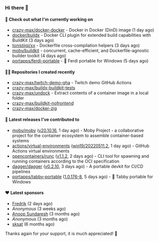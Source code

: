 ### Hi there 👋

#### 👷 Check out what I'm currently working on

- [crazy-max/docker-docker](https://github.com/crazy-max/docker-docker) - Docker in Docker (DinD) image (1 day ago)
- [docker/buildx](https://github.com/docker/buildx) - Docker CLI plugin for extended build capabilities with BuildKit (3 days ago)
- [tonistiigi/xx](https://github.com/tonistiigi/xx) - Dockerfile cross-compilation helpers (3 days ago)
- [moby/buildkit](https://github.com/moby/buildkit) - concurrent, cache-efficient, and Dockerfile-agnostic builder toolkit (4 days ago)
- [portapps/ferdi-portable](https://github.com/portapps/ferdi-portable) - 🚀 Ferdi portable for Windows (5 days ago)

#### 👨‍💻 Repositories I created recently

- [crazy-max/twitch-demo-gha](https://github.com/crazy-max/twitch-demo-gha) - Twitch demo GitHub Actions
- [crazy-max/buildx-buildkit-tests](https://github.com/crazy-max/buildx-buildkit-tests)
- [crazy-max/undock](https://github.com/crazy-max/undock) - Extract contents of a container image in a local folder
- [crazy-max/buildkit-nofrontend](https://github.com/crazy-max/buildkit-nofrontend)
- [crazy-max/docker-zig](https://github.com/crazy-max/docker-zig)

#### 🚀 Latest releases I've contributed to

- [moby/moby](https://github.com/moby/moby) ([v20.10.16](https://github.com/moby/moby/releases/tag/v20.10.16), 1 day ago) - Moby Project - a collaborative project for the container ecosystem to assemble container-based systems
- [actions/virtual-environments](https://github.com/actions/virtual-environments) ([win19/20220511.2](https://github.com/actions/virtual-environments/releases/tag/win19%2F20220511.2), 1 day ago) - GitHub Actions virtual environments
- [opencontainers/runc](https://github.com/opencontainers/runc) ([v1.1.2](https://github.com/opencontainers/runc/releases/tag/v1.1.2), 2 days ago) - CLI tool for spawning and running containers according to the OCI specification
- [dagger/dagger](https://github.com/dagger/dagger) ([v0.2.10](https://github.com/dagger/dagger/releases/tag/v0.2.10), 3 days ago) - A portable devkit for CI/CD pipelines
- [portapps/tabby-portable](https://github.com/portapps/tabby-portable) ([1.0.176-8](https://github.com/portapps/tabby-portable/releases/tag/1.0.176-8), 5 days ago) - 🚀 Tabby portable for Windows 

#### ❤️ Latest sponsors
- [Fredrik](https://github.com/fredrikscode) (2 days ago)
- _Anonymous_ (3 weeks ago)
- [Anoop Sundaresh](https://github.com/theryecatcher) (3 months ago)
- _Anonymous_ (3 months ago)
- [sksat](https://github.com/sksat) (6 months ago)

Thanks again for your support, it is much appreciated! 🙏
